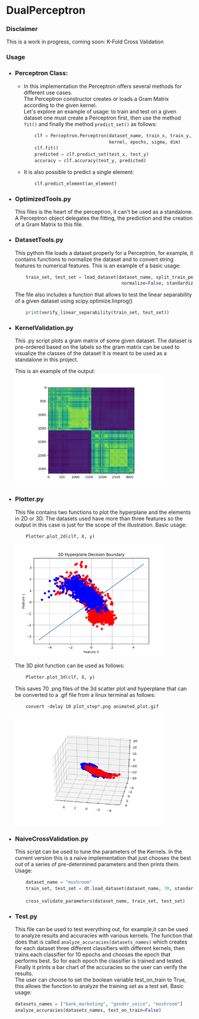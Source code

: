 # DualPerceptron

### Disclaimer
This is a work in progress, coming soon: K-Fold Cross Validation

### Usage
*   ### Perceptron Class:  
    *   In this implementation the Perceptron offers several methods
        for different use cases.  
        The Perceptron constructor creates or loads a Gram Matrix according to 
        the given kernel.  
        Let's explore an example of usage: to train and test on a given dataset one must create 
        a Perceptron first, then use the method `fit()` and finally the method 
        `predict_set()` as follows:  
        
        ```python  
            clf = Perceptron.Perceptron(dataset_name, train_x, train_y, 
                                        kernel, epochs, sigma, dim)  
            clf.fit()  
            predicted = clf.predict_set(test_x, test_y)  
            accuracy = clf.accuracy(test_y, predicted)  
        ```
        
    *   It is also possible to predict a single element:  
        
        ```python
            clf.predict_element(an_element)
        ``` 

*   ### OptimizedTools.py
    This files is the heart of the perceptron, it can't be used as a standalone.
    A Perceptron object delegates the fitting, the prediction and the creation of a 
    Gram Matrix to this file.
    
*   ### DatasetTools.py
    This python file loads a dataset properly for a Perceptron,
    for example, it contains functions to normalize the dataset and 
    to convert string features to numerical features. 
    This is an example of a basic usage:  
    
    ```python
        train_set, test_set = load_dataset(dataset_name, split_train_percentage,
                                            normalize=False, standardize=False)
    ```  
    The file also includes a function that allows to test the 
    linear separability of a given dataset using scipy.optimize.linprog()  
    
    ```python
        print(verify_linear_separability(train_set, test_set))
    ```  
    
*   ### KernelValidation.py
    This .py script plots a gram matrix of some given dataset.
    The dataset is pre-ordered based on the labels so the gram 
    matrix can be used to visualize the classes of the dataset
    It is meant to be used as a standalone in this project.
    
    This is an example of the output:  
    <img src="/Pictures/gender_voice_gram_mat_3_ordered.png" width="400px">  
    
*   ### Plotter.py
    This file contains two functions to plot the hyperplane and the elements 
    in 2D or 3D. The datasets used have more than three features so the output 
    in this case is just for the scope of the illustration.
    Basic usage:
    ```python
        Plotter.plot_2d(clf, X, y)
    ```  
    <img src="/Pictures/2D Hyperplane Decision Boundary gender_voice.png" width="400px">
        
    The 3D plot function can be used as follows:
    ```python
        Plotter.plot_3d(clf, X, y)
    ```
    This saves 70 .png files of the 3d scatter plot and hyperplane that
    can be converted to a .gif file from a linux terminal as follows:
    ```
        convert -delay 10 plot_step*.png animated_plot.gif
    ```
    <img src="/3D_plots/animated_plot.gif" width="400px">  
    
*   ### NaiveCrossValidation.py
    This script can be used to tune the parameters of the Kernels.
    In the current version this is a naive implementation that just 
    chooses the best out of a series of
    pre-determined parameters and then prints them.
    Usage:  
    ```python
        dataset_name = "mushroom"
        train_set, test_set = dt.load_dataset(dataset_name, 70, standardize=True)

        cross_validate_parameters(dataset_name, train_set, test_set)
    ```  
    
*   ### Test.py
    This file can be used to test everything out, for example,it can be used to analyze results and accuracies
    with various kernels. The function that does that is called `analyze_accuracies(datasets_names)`
    which creates for each dataset three different classifiers with different kernels, then trains each
    classifier for 10 epochs and chooses the epoch that performs best. So for each epoch the classifier
    is trained and tested. Finally it prints a bar chart of the accuracies so the user can verify the results.  
    The user can choose to set the boolean variable test_on_train to True, this allows the function 
    to analyze the training set as a test set. 
    Basic usage:   
    
    ```python
    datasets_names = ["bank_marketing", "gender_voice", "mushroom"]
    analyze_accuracies(datasets_names, test_on_train=False)
    ```   
    
    
            
    
        
        
        
        
